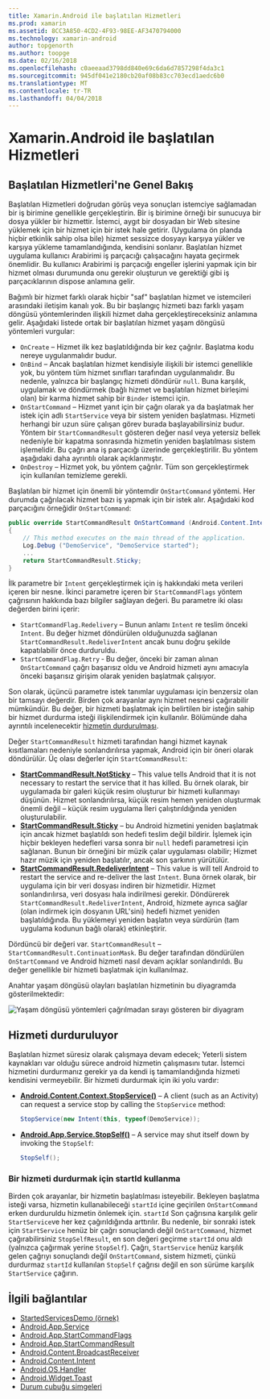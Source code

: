 ```yaml
---
title: Xamarin.Android ile başlatılan Hizmetleri
ms.prod: xamarin
ms.assetid: 8CC3A850-4CD2-4F93-98EE-AF3470794000
ms.technology: xamarin-android
author: topgenorth
ms.author: toopge
ms.date: 02/16/2018
ms.openlocfilehash: c0aeeaad3798dd840e69c6da6d7857298f4da3c1
ms.sourcegitcommit: 945df041e2180cb20af08b83cc703ecd1aedc6b0
ms.translationtype: MT
ms.contentlocale: tr-TR
ms.lasthandoff: 04/04/2018
---
```

# <a name="started-services-with-xamarinandroid"></a>Xamarin.Android ile başlatılan Hizmetleri

## <a name="started-services-overview"></a>Başlatılan Hizmetleri'ne Genel Bakış

Başlatılan Hizmetleri doğrudan görüş veya sonuçları istemciye sağlamadan bir iş birimine genellikle gerçekleştirin. Bir iş birimine örneği bir sunucuya bir dosya yükler bir hizmettir. İstemci, aygıt bir dosyadan bir Web sitesine yüklemek için bir hizmet için bir istek hale getirir. (Uygulama ön planda hiçbir etkinlik sahip olsa bile) hizmet sessizce dosyayı karşıya yükler ve karşıya yükleme tamamlandığında, kendisini sonlanır. Başlatılan hizmet uygulama kullanıcı Arabirimi iş parçacığı çalışacağını hayata geçirmek önemlidir. Bu kullanıcı Arabirimi iş parçacığı engeller işlerini yapmak için bir hizmet olması durumunda onu gerekir oluşturun ve gerektiği gibi iş parçacıklarının dispose anlamına gelir.

Bağımlı bir hizmet farklı olarak hiçbir "saf" başlatılan hizmet ve istemcileri arasındaki iletişim kanalı yok. Bu bir başlangıç hizmeti bazı farklı yaşam döngüsü yöntemlerinden ilişkili hizmet daha gerçekleştireceksiniz anlamına gelir. Aşağıdaki listede ortak bir başlatılan hizmet yaşam döngüsü yöntemleri vurgular:

* `OnCreate` &ndash; Hizmet ilk kez başlatıldığında bir kez çağrılır. Başlatma kodu nereye uygulanmalıdır budur.
* `OnBind` &ndash; Ancak başlatılan hizmet kendisiyle ilişkili bir istemci genellikle yok, bu yöntem tüm hizmet sınıfları tarafından uygulanmalıdır. Bu nedenle, yalnızca bir başlangıç hizmeti döndürür `null`. Buna karşılık, uygulamak ve döndürmek (bağlı hizmet ve başlatılan hizmet birleşimi olan) bir karma hizmet sahip bir `Binder` istemci için.
* `OnStartCommand` &ndash; Hizmet yanıt için bir çağrı olarak ya da başlatmak her istek için adlı `StartService` veya bir sistem yeniden başlatması. Hizmeti herhangi bir uzun süre çalışan görev burada başlayabilirsiniz budur. Yöntem bir `StartCommandResult` gösteren değer nasıl veya yetersiz bellek nedeniyle bir kapatma sonrasında hizmetin yeniden başlatılması sistem işlemelidir. Bu çağrı ana iş parçacığı üzerinde gerçekleştirilir. Bu yöntem aşağıdaki daha ayrıntılı olarak açıklanmıştır.
* `OnDestroy` &ndash; Hizmet yok, bu yöntem çağrılır. Tüm son gerçekleştirmek için kullanılan temizleme gerekli.

Başlatılan bir hizmet için önemli bir yöntemdir `OnStartCommand` yöntemi. Her durumda çağrılacak hizmet bazı iş yapmak için bir istek alır. Aşağıdaki kod parçacığını örneğidir `OnStartCommand`: 

```csharp
public override StartCommandResult OnStartCommand (Android.Content.Intent intent, StartCommandFlags flags, int startId)
{
    // This method executes on the main thread of the application.
    Log.Debug ("DemoService", "DemoService started");
    ...
    return StartCommandResult.Sticky;
}
```

İlk parametre bir `Intent` gerçekleştirmek için iş hakkındaki meta verileri içeren bir nesne. İkinci parametre içeren bir `StartCommandFlags` yöntem çağrısının hakkında bazı bilgiler sağlayan değeri. Bu parametre iki olası değerden birini içerir:

* `StartCommandFlag.Redelivery` &ndash; Bunun anlamı `Intent` re teslim önceki `Intent`. Bu değer hizmet döndürülen olduğunuzda sağlanan `StartCommandResult.RedeliverIntent` ancak bunu doğru şekilde kapatılabilir önce durduruldu.
* `StartCommandFlag.Retry` &dash; Bu değer, önceki bir zaman alınan `OnStartCommand` çağrı başarısız oldu ve Android hizmeti aynı amacıyla önceki başarısız girişim olarak yeniden başlatmak çalışıyor.
 
Son olarak, üçüncü parametre istek tanımlar uygulaması için benzersiz olan bir tamsayı değerdir. Birden çok arayanlar aynı hizmet nesnesi çağırabilir mümkündür. Bu değer, bir hizmeti başlatmak için belirtilen bir isteğin sahip bir hizmet durdurma isteği ilişkilendirmek için kullanılır. Bölümünde daha ayrıntılı incelenecektir [hizmetin durdurulması](#Stopping_the_Service). 

Değer `StartCommandResult` hizmeti tarafından hangi hizmet kaynak kısıtlamaları nedeniyle sonlandırılırsa yapmak, Android için bir öneri olarak döndürülür. Üç olası değerler için `StartCommandResult`:

* **[StartCommandResult.NotSticky](https://developer.xamarin.com/api/field/Android.App.StartCommandResult.NotSticky/)** &ndash; This value tells Android that it is not necessary to restart the service that it has killed. Bu örnek olarak, bir uygulamada bir galeri küçük resim oluşturur bir hizmeti kullanmayı düşünün. Hizmet sonlandırılırsa, küçük resim hemen yeniden oluşturmak önemli değil &ndash; küçük resim uygulama İleri çalıştırıldığında yeniden oluşturulabilir.
* **[StartCommandResult.Sticky](https://developer.xamarin.com/api/field/Android.App.StartCommandResult.Sticky/)**  &ndash; bu Android hizmetini yeniden başlatmak için ancak hizmet başlatıldı son hedefi teslim değil bildirir. İşlemek için hiçbir bekleyen hedefleri varsa sonra bir `null` hedefi parametresi için sağlanan. Bunun bir örneğini bir müzik çalar uygulaması olabilir; Hizmet hazır müzik için yeniden başlatılır, ancak son şarkının yürütülür. 
* **[StartCommandResult.RedeliverIntent](https://developer.xamarin.com/api/field/Android.App.StartCommandResult.RedeliverIntent/)** &ndash; This value is will tell Android to restart the service and re-deliver the last `Intent`. Buna örnek olarak, bir uygulama için bir veri dosyası indiren bir hizmetidir. Hizmet sonlandırılırsa, veri dosyası hala indirilmesi gerekir. Döndürerek `StartCommandResult.RedeliverIntent`, Android, hizmete ayrıca sağlar (olan indirmek için dosyanın URL'sini) hedefi hizmet yeniden başlatıldığında. Bu yüklemeyi yeniden başlatın veya sürdürün (tam uygulama kodunun bağlı olarak) etkinleştirir.

Dördüncü bir değeri var. `StartCommandResult` &ndash; `StartCommandResult.ContinuationMask`. Bu değer tarafından döndürülen `OnStartCommand` ve Android hizmeti nasıl devam açıklar sonlandırıldı. Bu değer genellikle bir hizmeti başlatmak için kullanılmaz.

Anahtar yaşam döngüsü olayları başlatılan hizmetinin bu diyagramda gösterilmektedir: 

![Yaşam döngüsü yöntemleri çağrılmadan sırayı gösteren bir diyagram](started-services-images/started-service-01.png "yaşam döngüsü yöntemleri çağrılmadan sipariş gösteren diyagram.")


<a name="Stopping_the_Service" />

## <a name="stopping-the-service"></a>Hizmeti durduruluyor

Başlatılan hizmet süresiz olarak çalışmaya devam edecek; Yeterli sistem kaynakları var olduğu sürece android hizmetin çalışmasını tutar. İstemci hizmetini durdurmanız gerekir ya da kendi iş tamamlandığında hizmeti kendisini vermeyebilir. Bir hizmeti durdurmak için iki yolu vardır: 
 
* **[Android.Content.Context.StopService()](https://developer.xamarin.com/api/member/Android.Content.Context.StopService/p/Android.Content.Intent/)** &ndash; A client (such as an Activity) can request a service stop by calling the `StopService` method: 

    ```csharp
    StopService(new Intent(this, typeof(DemoService));
    ```

* **[Android.App.Service.StopSelf()](https://developer.xamarin.com/api/member/Android.App.Service.StopSelf()/)** &ndash; A service may shut itself down by invoking the `StopSelf`:

    ```csharp
    StopSelf();
    ```
    
### <a name="using-startid-to-stop-a-service"></a>Bir hizmeti durdurmak için startId kullanma

Birden çok arayanlar, bir hizmetin başlatılması isteyebilir. Bekleyen başlatma isteği varsa, hizmetin kullanabileceği `startId` içine geçirilen `OnStartCommand` erken durduruldu hizmetin önlemek için. `startId` Son çağrısına karşılık gelir `StartService`ve her kez çağırıldığında arttırılır. Bu nedenle, bir sonraki istek için `StartService` henüz bir çağrı sonuçlandı değil `OnStartCommand`, hizmet çağırabilirsiniz `StopSelfResult`, en son değeri geçirme `startId` onu aldı (yalnızca çağırmak yerine `StopSelf`). Çağrı, `StartService` henüz karşılık gelen çağrıyı sonuçlandı değil `OnStartCommand`, sistem hizmeti, çünkü durdurmaz `startId` kullanılan `StopSelf` çağrısı değil en son sürüme karşılık `StartService` çağırın.


## <a name="related-links"></a>İlgili bağlantılar

- [StartedServicesDemo (örnek)](https://developer.xamarin.com/samples/monodroid/ApplicationFundamentals/ServiceSamples/StartedServicesDemo/)
- [Android.App.Service](https://developer.xamarin.com/api/type/Android.App.Service)
- [Android.App.StartCommandFlags](https://developer.xamarin.com/api/type/Android.App.StartCommandFlags)
- [Android.App.StartCommandResult](https://developer.xamarin.com/api/type/Android.App.StartCommandResult)
- [Android.Content.BroadcastReceiver](https://developer.xamarin.com/api/type/Android.Content.BroadcastReceiver/)
- [Android.Content.Intent](https://developer.xamarin.com/api/type/Android.Content.Intent)
- [Android.OS.Handler](https://developer.xamarin.com/api/type/Android.OS.Handler/)
- [Android.Widget.Toast](https://developer.xamarin.com/api/type/Android.Widget.Toast/)
- [Durum çubuğu simgeleri](http://developer.android.com/guide/practices/ui_guidelines/icon_design_status_bar.html)
